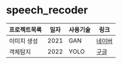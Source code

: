 # speech_recoder
 
프로젝트목록 | 일자 | 사용기술| 링크
-------------|------|----------|------
이미지 생성  | 2021 | GAN     | [네이버](https://www.naver.com)
객체탐지     | 2022 | YOLO    | [구글](https://www.google.com)


